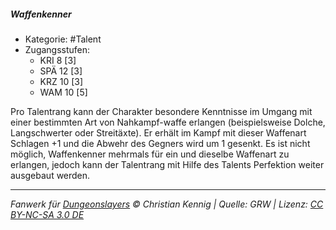 <!---
Dies ist ein Fanwerk für DUNGEONSLAYERS © von Christian Kennig

Quellen:      [Dungeonslayers Grundregelwerk](https://dungeonslayers.net/download/Dungeonslayers4.pdf)
              [Talentbeschreibungen](https://www.f-space.de/ds4/tools-talentcards.html)
License:      [CC-BY-NC-SA 4.0](https://creativecommons.org/licenses/by-nc-sa/4.0/deed.de)
Richtlinien:  [Fanwerkrichtlinien](https://www.dungeonslayers.net/fanwerk-richtlinien/)
Autor:        Zauberlehrling
-->

##### Waffenkenner

- Kategorie: #Talent
- Zugangsstufen:
  - KRI 8 [3]
  - SPÄ 12 [3]
  - KRZ 10 [3]
  - WAM 10 [5]

Pro Talentrang kann der Charakter besondere Kenntnisse im Umgang mit einer bestimmten Art von Nahkampf-waffe erlangen (beispielsweise Dolche, Langschwerter oder Streitäxte). Er erhält im Kampf mit dieser Waffenart Schlagen +1 und die Abwehr des Gegners wird um 1 gesenkt. Es ist nicht möglich, Waffenkenner mehrmals für ein und dieselbe Waffenart zu erlangen, jedoch kann der Talentrang mit Hilfe des Talents Perfektion weiter ausgebaut werden.

---

_Fanwerk für [Dungeonslayers](https://www.dungeonslayers.net/) © Christian Kennig | Quelle: GRW | Lizenz: [CC BY-NC-SA 3.0 DE](https://creativecommons.org/licenses/by-nc-sa/3.0/de/)_
